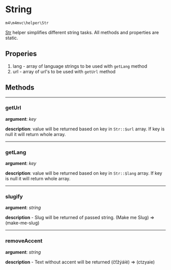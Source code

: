 # String

`m4\m4mvc\helper\Str`

[Str](https://github.com/Matoo125/m4mvc/blob/master/src/helper/Str.php) helper simplifies different string tasks. All methods and properties are static.

## Properies
1. lang - array of language strings to be used with `getLang` method
2. url - array of url's to be used with `getUrl` method

## Methods
----------
### getUrl 
**argument**: *key*

**description**: value will be returned based on key in `Str::$url` array. If key is null it will return whole array.

--------------

### getLang
**argument**: *key*

**description**: value will be returned based on key in `Str::$lang` array. If key is null it will return whole array.


----------

### slugify
**argument**: *string*

**description** - Slug will be returned of passed string. (Make me Slug) => (make-me-slug)

-------

### removeAccent
**argument**: *string*

**description** - Text without accent will be returned (čťžýáíé) => (ctzyaie)